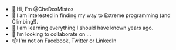 - 👋 Hi, I’m @CheDosMistos
- 👀 I am interested in finding my way to Extreme programming (and Climbing!).
- 🌱 I am learning everything I should have known years ago.
- 💞️ I’m looking to collaborate on ...
- 📫 I'm not on Facebook, Twitter or LinkedIn

<!---
CheDosMistos/CheDosMistos is a ✨ special ✨ repository because its `README.md` (this file) appears on your GitHub profile.
You can click the Preview link to take a look at your changes.
--->
